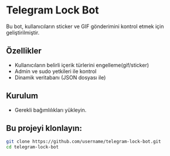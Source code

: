 # Telegram Lock Bot

Bu bot, kullanıcıların sticker ve GIF gönderimini kontrol etmek için geliştirilmiştir.

## Özellikler
- Kullanıcıların belirli içerik türlerini engelleme(gif/sticker)
- Admin ve sudo yetkileri ile kontrol
- Dinamik veritabanı (JSON dosyası ile)

## Kurulum
- Gerekli bağımlılıkları yükleyin.
   
## Bu projeyi klonlayın:
   ```bash
   git clone https://github.com/username/telegram-lock-bot.git
   cd telegram-lock-bot
